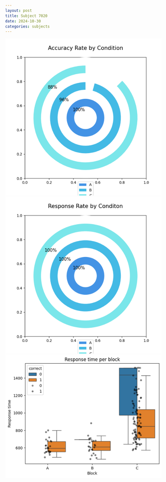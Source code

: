 ```yaml
---
layout: post
title: Subject 7020
date: 2024-10-30
categories: subjects
---
```


![](data/7020/run-19/7020_accuracy_rate.png)
![](data/7020/run-19/7020_response_rate.png)
![](data/7020/run-19/7020_rt.png)
